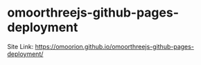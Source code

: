 # omoorthreejs-github-pages-deployment
Site Link: https://omoorion.github.io/omoorthreejs-github-pages-deployment/
